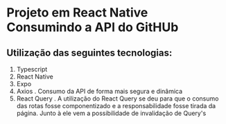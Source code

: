 # Projeto em React Native Consumindo a API do GitHUb

## Utilização das seguintes tecnologias:
1. Typescript
2. React Native
3. Expo
4. Axios
  . Consumo da API de forma mais segura e dinâmica
5. React Query
  . A utilização do React Query se deu para que o consumo das rotas fosse componentizado e a responsabilidade fosse tirada da página. Junto à ele vem a possibilidade de invalidação de Query's

